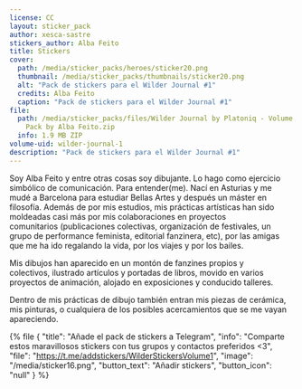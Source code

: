 ```yaml
---
license: CC
layout: sticker_pack
author: xesca-sastre
stickers_author: Alba Feito
title: Stickers
cover:
  path: /media/sticker_packs/heroes/sticker20.png
  thumbnail: /media/sticker_packs/thumbnails/sticker20.png
  alt: "Pack de stickers para el Wilder Journal #1"
  credits: Alba Feito
  caption: "Pack de stickers para el Wilder Journal #1"
file:
  path: /media/sticker_packs/files/Wilder Journal by Platoniq - Volume 1 Sticker
    Pack by Alba Feito.zip
  info: 1.9 MB ZIP
volume-uid: wilder-journal-1
description: "Pack de stickers para el Wilder Journal #1"
---
```

Soy Alba Feito y entre otras cosas soy dibujante. Lo hago como ejercicio simbólico de comunicación. Para entender(me). Nací en Asturias y me mudé a Barcelona para estudiar Bellas Artes y después un máster en filosofía. Además de por mis estudios, mis prácticas artísticas han sido moldeadas casi más por mis colaboraciones en proyectos comunitarios (publicaciones colectivas, organización de festivales, un grupo de performance feminista, editorial fanzinera, etc), por las amigas que me ha ido regalando la vida, por los viajes y por los bailes. 

Mis dibujos han aparecido en un montón de fanzines propios y colectivos, ilustrado artículos y portadas de libros, movido en varios proyectos de animación, alojado en exposiciones y conducido talleres. 

Dentro de mis prácticas de dibujo también entran mis piezas de cerámica, mis pinturas, o cualquiera de los posibles acercamientos que se me vayan apareciendo.



{% file { "title": "Añade el pack de stickers a Telegram", "info": "Comparte estos maravillosos stickers con tus grupos y contactos preferidos <3", "file": "https://t.me/addstickers/WilderStickersVolume1", "image": "/media/sticker16.png", "button_text": "Añadir stickers", "button_icon": "null" } %}